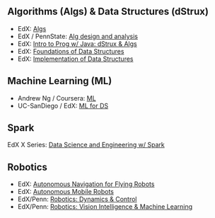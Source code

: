 



## Algorithms (Algs) & Data Structures (dStrux)
* EdX: [Algs](https://www.edx.org/course/algorithms-iitbombayx-cs213-3x-0)
* EdX / PennState: [Alg design and analysis](https://www.edx.org/course/algorithm-design-analysis-pennx-sd3x)
* EdX: [Intro to Prog w/ Java: dStrux & Algs](https://www.edx.org/course/introduction-programming-java-uc3mx-it-1-3x)
* EdX: [Foundations of Data Structures](https://www.edx.org/course/foundations-data-structures-iitbombayx-cs213-1x-0)
* EdX: [Implementation of Data Structures](https://www.edx.org/course/implementation-data-structures-iitbombayx-cs213-2x-0)


## Machine Learning (ML)
* Andrew Ng / Coursera: [ML](https://www.coursera.org/learn/machine-learning)
* UC-SanDiego / EdX: [ML for DS](https://www.edx.org/course/autonomous-navigation-flying-robots-tumx-autonavx-0)

## Spark
EdX X Series: [Data Science and Engineering w/ Spark](https://www.edx.org/xseries/data-science-engineering-apache-spark)

## Robotics 
* EdX: [Autonomous Navigation for Flying Robots](https://www.edx.org/course/autonomous-navigation-flying-robots-tumx-autonavx-0)
* EdX: [Autonomous Mobile Robots](https://www.edx.org/course/autonomous-mobile-robots-ethx-amrx-2)
* EdX/Penn: [Robotics: Dynamics & Control](https://www.edx.org/course/robotics-dynamics-control-pennx-robo3x)
* EdX/Penn: [Robotics: Vision Intelligence & Machine Learning](https://www.edx.org/course/robotics-vision-intelligence-machine-pennx-robo2x)



